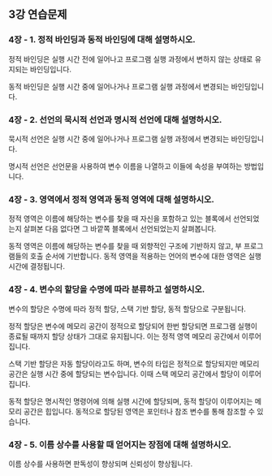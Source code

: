 ## 3강 연습문제

### 4장 - 1. 정적 바인딩과 동적 바인딩에 대해 설명하시오.

정적 바인딩은 실행 시간 전에 일어나고 프로그램 실행 과정에서 변하지 않는 상태로 유지되는 바인딩입니다.

동적 바인딩은 실행 시간 중에 일어나거나 프로그램 실행 과정에서 변경되는 바인딩입니다.

### 4장 - 2. 선언의 묵시적 선언과 명시적 선언에 대해 설명하시오.

묵시적 선언은 실행 시간 중에 일어나거나 프로그램 실행 과정에서 변경되는 바인딩입니다. 

명시적 선언은 선언문을 사용하여 변수 이름을 나열하고 이들에 속성을 부여하는 방법입니다.

### 4장 - 3. 영역에서 정적 영역과 동적 영역에 대해 설명하시오.

정적 영역은 이름에 해당하는 변수를 찾을 때 자신을 포함하고 있는 블록에서 선언되었는지 살펴본 다음 없다면 그 바깥쪽 블록에서 선언되었는지 살펴봅니다.

동적 영역은 이름에 해당하는 변수를 찾을 때 외향적인 구조에 기반하지 않고, 부 프로그램들의 호출 순서에 기반합니다. 동적 영역을 적용하는 언어의 변수에 대한 영역은 실행 시간에 결정됩니다.

### 4장 - 4. 변수의 할당을 수명에 따라 분류하고 설명하시오.

변수의 할당은 수명에 따라 정적 할당, 스택 기반 할당, 동적 할당으로 구분됩니다.

정적 할당은 변수에 메모리 공간이 정적으로 할당되어 한번 할당되면 프로그램 실행이 종료될 때까지 할당 상태가 그대로 유지됩니다. 이는 정적 영역 메모리 공간에서 이루어집니다.

스택 기반 할당은 자동 할당이라고도 하며, 변수의 타입은 정적으로 할당되지만 메모리 공간은 실행 시간 중에 할당되는 변수입니다. 이때 스택 메모리 공간에서 할당이 이루어집니다.

동적 할당은 명시적인 명령어에 의해 실행 시간에 할당되며, 동적 할당이 이루어지는 메모리 공간은 힙입니다. 동적으로 할당된 영역은 포인터나 참조 변수를 통해 참조할 수 있습니다.

### 4장 - 5. 이름 상수를 사용할 때 얻어지는 장점에 대해 설명하시오.

이름 상수를 사용하면 판독성이 향상되며 신뢰성이 향상됩니다.
